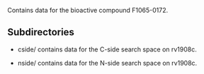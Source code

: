Contains data for the bioactive compound F1065-0172.

## Subdirectories

- cside/ contains data for the C-side search space on rv1908c.

- nside/ contains data for the N-side search space on rv1908c.


